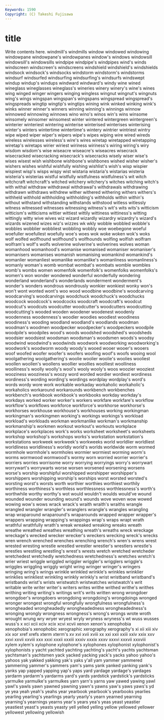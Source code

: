 ```yaml
---
Keywords: 1590 
Copyright: (C) Takeshi Fujisawa
---
```


# title

Write contents here.
 windmill's windmills
window windowed windowing windowpane windowpane's windowpanes window's windows windowsill windowsill's
windowsills windpipe windpipe's windpipes wind's winds windscreen windscreen's windscreens windshield
windshield's windshields windsock windsock's windsocks windstorm windstorm's windstorms windsurf windsurfed
windsurfing windsurfing's windsurfs windswept windup windup's windups windward windward's windy
wine wined wineglass wineglasses wineglass's wineries winery winery's wine's wines
wing winged winger wingers winging wingless wingnut wingnut's wingnuts wing's
wings wingspan wingspan's wingspans wingspread wingspread's wingspreads wingtip wingtip's wingtips
wining wink winked winking wink's winks winner winner's winners winning
winning's winnings winnow winnowed winnowing winnows wino wino's winos win's
wins winsome winsomely winsomer winsomest winter wintered wintergreen wintergreen's winterier
winteriest wintering winterise winterised winterises winterising winter's winters wintertime wintertime's
wintery wintrier wintriest wintry wipe wiped wiper wiper's wipers wipe's
wipes wiping wire wired wireds wireless wirelesses wireless's wire's wires
wiretap wiretapped wiretapping wiretap's wiretaps wirier wiriest wiriness wiriness's wiring
wiring's wiry wisdom wisdom's wise wiseacre wiseacre's wiseacres wisecrack wisecracked
wisecracking wisecrack's wisecracks wisely wiser wise's wises wisest wish wishbone
wishbone's wishbones wished wisher wisher's wishers wishes wishful wishfully wishing
wishlist's wish's wisp wispier wispiest wisp's wisps wispy wist wistaria
wistaria's wistarias wisteria wisteria's wisterias wistful wistfully wistfulness wistfulness's wit
witch witchcraft witchcraft's witched witchery witchery's witches witching witch's with
withal withdraw withdrawal withdrawal's withdrawals withdrawing withdrawn withdraws withdrew wither
withered withering withers withers's withheld withhold withholding withholding's withholds within
within's without withstand withstanding withstands withstood witless witlessly witness witnessed
witnesses witnessing witness's wit's wits wits's witticism witticism's witticisms wittier
wittiest wittily wittiness wittiness's witting wittingly witty wive wives wiz
wizard wizardly wizardry wizardry's wizard's wizards wizened wizes wiz's wizzes
wk wkly wobble wobbled wobble's wobbles wobblier wobbliest wobbling wobbly
woe woebegone woeful woefuller woefullest woefully woe's woes wok woke
woken wok's woks wolf wolfed wolfhound wolfhound's wolfhounds wolfing wolfish
wolfram wolfram's wolf's wolfs wolverine wolverine's wolverines wolves woman womanhood
womanhood's womanise womanised womaniser womaniser's womanisers womanises womanish womanising womankind
womankind's womanlier womanliest womanlike womanlike's womanliness womanliness's womanly woman's womb
wombat wombat's wombats womble wombles womb's wombs women womenfolk womenfolk's
womenfolks womenfolks's women's won wonder wondered wonderful wonderfully wondering wonderland
wonderland's wonderlands wonderment wonderment's wonder's wonders wondrous wondrously wonkier wonkiest
wonky won's won't wont wonted wont's woo wood woodbine woodbine's
woodcarving woodcarving's woodcarvings woodchuck woodchuck's woodchucks woodcock woodcock's woodcocks woodcraft
woodcraft's woodcut woodcut's woodcuts woodcutter woodcutter's woodcutters woodcutting woodcutting's wooded
wooden woodener woodenest woodenly woodenness woodenness's woodier woodies woodiest woodiness
woodiness's wooding woodland woodland's woodlands woodman woodman's woodmen woodpecker woodpecker's
woodpeckers woodpile woodpile's woodpiles wood's woods woodshed woodshed's woodsheds woodsier
woodsiest woodsman woodsman's woodsmen woods's woodsy woodwind woodwind's woodwinds woodwork
woodworking woodworking's woodwork's woodworm woody woody's wooed wooer wooer's wooers
woof woofed woofer woofer's woofers woofing woof's woofs wooing wool
woolgathering woolgathering's woolie woolier woolie's woolies wooliest woollen woollen's woollens
woollier woollies woolliest woolliness woolliness's woolly woolly's wool's wooly wooly's
woos woozier wooziest wooziness wooziness's woozy word worded wordier wordiest
wordiness wordiness's wording wording's wordings wordplay wordplay's word's words wordy
wore work workable workaday workaholic workaholic's workaholics workaround workarounds workbench
workbenches workbench's workbook workbook's workbooks workday workday's workdays worked worker
worker's workers workfare workfare's workflow workflow's workflows workforce workforce's workhorse
workhorse's workhorses workhouse workhouse's workhouses working workingman workingman's workingmen working's
workings workings's workload workload's workloads workman workmanlike workman's workmanship workmanship's
workmen workout workout's workouts workplace workplace's workplaces work's works worksheet
worksheet's worksheets workshop workshop's workshops works's workstation workstation's workstations workweek
workweek's workweeks world worldlier worldliest worldliness worldliness's worldly world's worlds
worldwide worm wormed wormhole wormhole's wormholes wormier wormiest worming worm's
worms wormwood wormwood's wormy worn worried worrier worrier's worriers worries
worrisome worry worrying worryings worry's worrywart worrywart's worrywarts worse worsen
worsened worsening worsens worse's worship worshipful worshipped worshipper worshipper's worshippers
worshipping worship's worships worst worsted worsted's worsting worst's worsts worth
worthier worthies worthiest worthily worthiness worthiness's worthless worthlessness worthlessness's worth's
worthwhile worthy worthy's wot would wouldn't woulds would've wound wounded
wounder wounding wound's wounds wove woven wow wowed wowing wow's
wows wrack wrack's wraith wraith's wraiths wrangle wrangled wrangler wrangler's
wranglers wrangle's wrangles wrangling wrap wraparound wraparound's wraparounds wrapped wrapper
wrapper's wrappers wrapping wrapping's wrappings wrap's wraps wrapt wrath wrathful
wrathfully wrath's wreak wreaked wreaking wreaks wreath wreathe wreathed wreathes
wreathing wreath's wreaths wreck wreckage wreckage's wrecked wrecker wrecker's wreckers
wrecking wreck's wrecks wren wrench wrenched wrenches wrenching wrench's wren's
wrens wrest wrested wresting wrestle wrestled wrestler wrestler's wrestlers wrestle's
wrestles wrestling wrestling's wrest's wrests wretch wretched wretcheder wretchedest wretchedly
wretchedness wretchedness's wretches wretch's wrier wriest wriggle wriggled wriggler wriggler's
wrigglers wriggle's wriggles wriggling wriggly wright wring wringer wringer's wringers
wringing wring's wrings wrinkle wrinkled wrinkle's wrinkles wrinklier wrinklies wrinkliest
wrinkling wrinkly wrinkly's wrist wristband wristband's wristbands wrist's wrists wristwatch
wristwatches wristwatch's writ writable write writer writer's writers writes writhe
writhed writhe's writhes writhing writing writing's writings writ's writs written
wrong wrongdoer wrongdoer's wrongdoers wrongdoing wrongdoing's wrongdoings wronged wronger wrongest
wrongful wrongfully wrongfulness wrongfulness's wrongheaded wrongheadedly wrongheadedness wrongheadedness's wronging wrongly
wrongness wrongness's wrong's wrongs wrote wroth wrought wrung wry wryer
wryest wryly wryness wryness's wt wuss wusses wuss's x xci
xcii xciv xcix xcvi xcvii xenon xenon's xenophobia xenophobia's xenophobic
xerographic xerography xerography's xi xii xiii xiv xix xor xref
xrefs xterm xterm's xv xvi xvii xviii xx xxi xxii
xxiii xxiv xxix xxv xxvi xxvii xxviii xxx xxxi xxxii
xxxiii xxxiv xxxix xxxv xxxvi xxxvii xxxviii xylem xylem's xylophone
xylophone's xylophones xylophonist xylophonist's xylophonists y yacht yachted yachting yachting's
yacht's yachts yachtsman yachtsman's yachtsmen yack yacked yacking yack's yacks
yahoo yahoo's yahoos yak yakked yakking yak's yaks y'all yam
yammer yammered yammering yammer's yammers yam's yams yank yanked yanking
yank's yanks yap yapped yapping yap's yaps yard yardage yardage's
yardages yardarm yardarm's yardarms yard's yards yardstick yardstick's yardsticks yarmulke
yarmulke's yarmulkes yarn yarn's yarns yaw yawed yawing yawl yawl's
yawls yawn yawned yawning yawn's yawns yaw's yaws yaws's yd
ye yea yeah yeah's yeahs year yearbook yearbook's yearbooks yearlies
yearling yearling's yearlings yearly yearly's yearn yearned yearning yearning's yearnings
yearns year's years yea's yeas yeast yeastier yeastiest yeast's yeasts
yeasty yell yelled yelling yellow yellowed yellower yellowest yellowing yellowish
